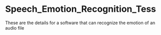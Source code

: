 # Speech_Emotion_Recognition_Tess
These are the details for a software that can recognize the emotion of an audio file
